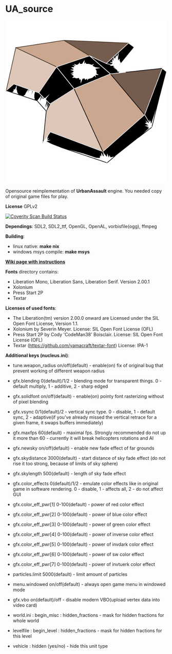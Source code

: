 # UA_source
![icon image](https://github.com/Marisa-Chan/UA_source/blob/master/svg/icon.svg?raw=true)

Opensource reimplementation of **UrbanAssault** engine. You needed copy of original game files for play.

**License** GPLv2

<a href="https://scan.coverity.com/projects/marisa-chan-ua_source">
  <img alt="Coverity Scan Build Status"
       src="https://scan.coverity.com/projects/8507/badge.svg"/>
</a>


**Dependings**: SDL2, SDL2_ttf, OpenGL, OpenAL, vorbisfile(ogg), ffmpeg


**Building**:
- linux native: **make nix**
- windows msys compile: **make msys**

[**Wiki page with instructions**](https://github.com/Marisa-Chan/UA_source/wiki)


**Fonts** directory contains:
- Liberation Mono, Liberation Sans, Liberation Serif.  Version 2.00.1
- Xolonium
- Press Start 2P
- Textar


**Licenses of used fonts**:
- The Liberation(tm) version 2.00.0 onward are Licensed under the SIL Open Font License, Version 1.1.
- Xolonium by Severin Meyer. License: SIL Open Font License (OFL)
- Press Start 2P by Cody 'CodeMan38' Boisclair. License: SIL Open Font License (OFL)
- Textar (https://github.com/yamacraft/textar-font) License: IPA-1


**Additional keys (nucleus.ini)**:
- tune.weapon_radius   on/off(default) - enable(on) fix of original bug that prevent working of different weapon radius
- gfx.blending   0(default)/1/2 - blending mode for transparent things. 0 - default multiply, 1 - additive, 2 - sharp edged
- gfx.solidfont   on/off(default) - enable(on) pointy font rasterizing without of pixel blending
- gfx.vsync 0/1(default)/2 - vertical sync type. 0 - disable, 1 - default sync, 2 - adaptive(if you've already missed the vertical retrace for a given frame, it swaps buffers immediately)
- gfx.maxfps 60(default) - maximal fps. Strongly recommended do not up it more than 60 - currently it will break helicopters rotations and AI
- gfx.newsky on/off(default) - enable new fade effect of far grounds
- gfx.skydistance 3000(default) - start distance of sky fade effect (do not rise it too strong, because of limits of sky sphere)
- gfx.skylength 500(default) - length of sky fade effect
- gfx.color_effects 0(default)/1/2 - emulate color effects like in original game in software rendering. 0 - disable, 1 - affects all, 2 - do not affect GUI
- gfx.color_eff_pwr[1] 0-100(default) - power of red color effect
- gfx.color_eff_pwr[2] 0-100(default) - power of blue color effect
- gfx.color_eff_pwr[3] 0-100(default) - power of green color effect
- gfx.color_eff_pwr[4] 0-100(default) - power of inverse color effect
- gfx.color_eff_pwr[5] 0-100(default) - power of invdark color effect
- gfx.color_eff_pwr[6] 0-100(default) - power of sw color effect
- gfx.color_eff_pwr[7] 0-100(default) - power of invtuerk color effect
- particles.limit 5000(default) - limit amount of particles 
- menu.windowed on/off(default) - always open game menu in windowed mode
- gfx.vbo on(default)/off - disable modern VBO(upload vertex data into video card)

- world.ini : begin_misc : hidden_fractions - mask for hidden fractions for whole world
- levelfile : begin_level : hidden_fractions - mask for hidden fractions for this level
- vehicle : hidden (yes/no) - hide this unit type

